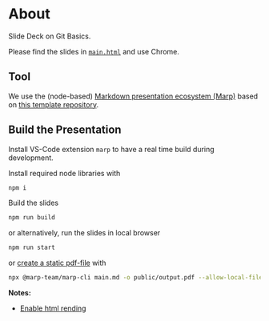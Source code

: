 # About

Slide Deck on Git Basics.

Please find the slides in [`main.html`](./main.html) and use Chrome.

## Tool

We use the (node-based)
[Markdown presentation ecosystem (Marp)](https://github.com/marp-team/marp)
based on
[this template repository](https://github.com/yhatt/marp-cli-example?tab=readme-ov-file).

## Build the Presentation

Install VS-Code extension `marp` to have a real time build during development.

Install required node libraries with

```bash
npm i
```

Build the slides

```bash
npm run build
```

or alternatively, run the slides in local browser

```bash
npm run start
```

or [create a static pdf-file](https://pcotret.github.io/marp-to-pdf/) with

```bash
npx @marp-team/marp-cli main.md -o public/output.pdf --allow-local-files
```

**Notes:**

- [Enable html rending](https://github.com/marp-team/marpit/issues/178#issuecomment-511106762)
